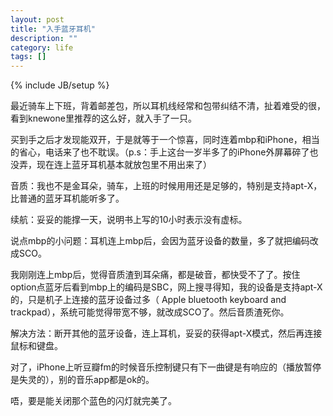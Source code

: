 ```yaml
---
layout: post
title: "入手蓝牙耳机"
description: ""
category: life
tags: []
---
```

{% include JB/setup %}

最近骑车上下班，背着邮差包，所以耳机线经常和包带纠结不清，扯着难受的很，看到knewone里推荐的这么好，就入手了一只。



买到手之后才发现能双开，于是就等于一个惊喜，同时连着mbp和iPhone，相当的省心，电话来了也不耽误。（p.s：手上这台一岁半多了的iPhone外屏幕碎了也没弄，现在连上蓝牙耳机基本就放包里不用出来了）



音质：我也不是金耳朵，骑车，上班的时候用用还是足够的，特别是支持apt-X，比普通的蓝牙耳机能听多了。



续航：妥妥的能撑一天，说明书上写的10小时表示没有虚标。



说点mbp的小问题：耳机连上mbp后，会因为蓝牙设备的数量，多了就把编码改成SCO。

我刚刚连上mbp后，觉得音质渣到耳朵痛，都是破音，都快受不了了。按住option点蓝牙后看到mbp上的编码是SBC，网上搜寻得知，我的设备是支持apt-X的，只是机子上连接的蓝牙设备过多（ Apple bluetooth keyboard and trackpad），系统可能觉得带宽不够，就改成SCO了。然后音质渣死你。



解决方法：断开其他的蓝牙设备，连上耳机，妥妥的获得apt-X模式，然后再连接鼠标和键盘。



对了，iPhone上听豆瓣fm的时候音乐控制键只有下一曲键是有响应的（播放暂停是失灵的），别的音乐app都是ok的。



唔，要是能关闭那个蓝色的闪灯就完美了。